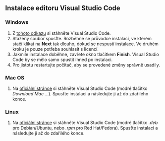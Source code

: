 ## Instalace editoru Visual Studio Code

### Windows
1. Z [tohoto odkazu](https://aka.ms/win32-x64-user-stable) si stáhněte Visual Studio Code.
1. Stažený soubor spusťte. Rozběhne se průvodce instalací, ve kterém stačí klikat na **Next** tak dlouho, dokud se nespustí instalace. Ve druhém kroku je pouze potřeba souhlasit s licencí.
1. Jakmile instalace doběhne, zavřete okno tlačítkem **Finish**. Visual Studio Code by se mělo samo spustit ihned po instalaci.
1. Pro jistotu restartujte počítač, aby se provedené změny správně usadily.

### Mac OS
1. Na [oficiální stránce](https://code.visualstudio.com/) si stáhněte Visual Studio Code (modré tlačítko *Download Mac ...*). Spusťte instalaci a následujte ji až do zdařilého konce.

### Linux
1. Na [oficiální stránce](https://code.visualstudio.com/) si stáhněte Visual Studio Code (modré tlačítko *.deb* pro Debian/Ubuntu, nebo *.rpm* pro Red Hat/Fedora). Spusťte instalaci a následujte ji až do zdařilého konce.
